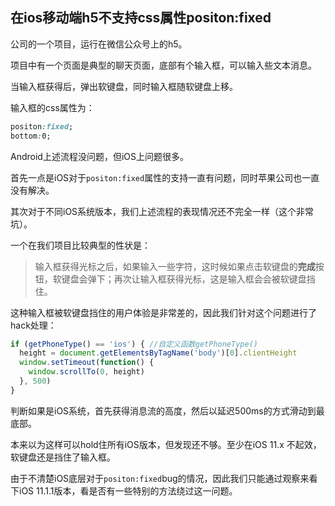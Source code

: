 ## 在ios移动端h5不支持css属性positon:fixed

公司的一个项目，运行在微信公众号上的h5。

项目中有一个页面是典型的聊天页面，底部有个输入框，可以输入些文本消息。

当输入框获得后，弹出软键盘，同时输入框随软键盘上移。

输入框的css属性为：

```css
positon:fixed;
bottom:0;
```

Android上述流程没问题，但iOS上问题很多。

首先一点是iOS对于`positon:fixed`属性的支持一直有问题，同时苹果公司也一直没有解决。



其次对于不同iOS系统版本，我们上述流程的表现情况还不完全一样（这个非常坑）。

一个在我们项目比较典型的性状是：

>  输入框获得光标之后，如果输入一些字符，这时候如果点击软键盘的**完成**按钮，软键盘会弹下；再次让输入框获得光标，这是输入框会会被软键盘挡住。

这种输入框被软键盘挡住的用户体验是非常差的，因此我们针对这个问题进行了hack处理：

```javascript
if (getPhoneType() == 'ios') { //自定义函数getPhoneType()
  height = document.getElementsByTagName('body')[0].clientHeight
  window.setTimeout(function() {
    window.scrollTo(0, height)
  }, 500)
}
```

判断如果是iOS系统，首先获得消息流的高度，然后以延迟500ms的方式滑动到最底部。



本来以为这样可以hold住所有iOS版本，但发现还不够。至少在iOS 11.x 不起效，软键盘还是挡住了输入框。

由于不清楚iOS底层对于`positon:fixed`bug的情况，因此我们只能通过观察来看下iOS 11.1.1版本，看是否有一些特别的方法绕过这一问题。



